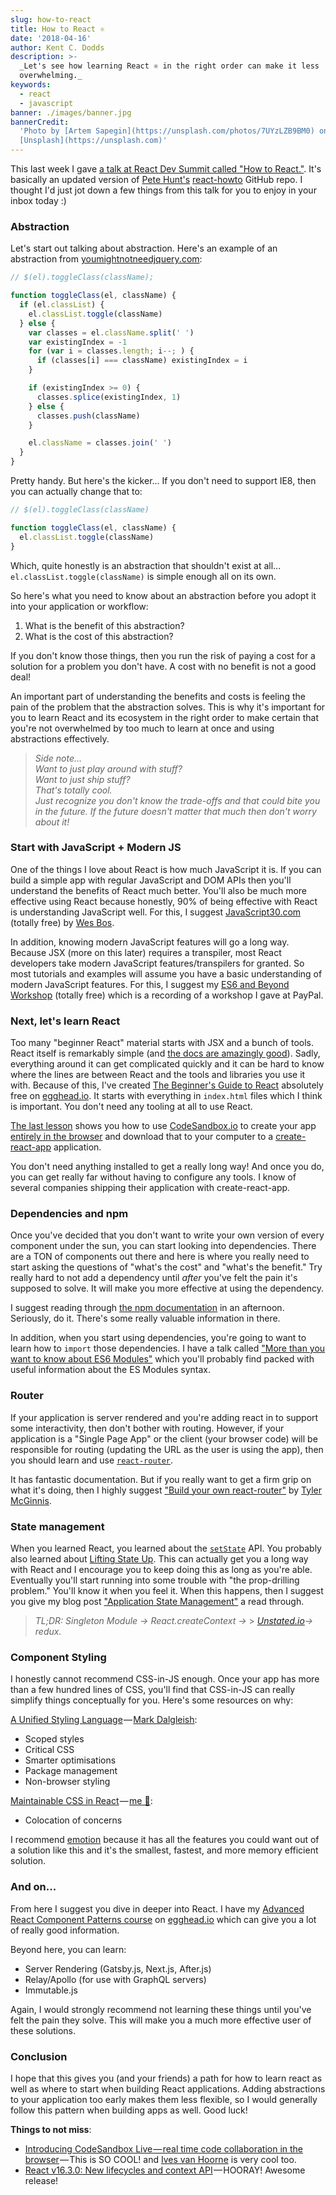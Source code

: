 ```yaml
---
slug: how-to-react
title: How to React ⚛️
date: '2018-04-16'
author: Kent C. Dodds
description: >-
  _Let's see how learning React ⚛️ in the right order can make it less
  overwhelming._
keywords:
  - react
  - javascript
banner: ./images/banner.jpg
bannerCredit:
  'Photo by [Artem Sapegin](https://unsplash.com/photos/7UYzLZB9BM0) on
  [Unsplash](https://unsplash.com)'
---
```


This last week I gave
[a talk at React Dev Summit called "How to React."](/talks/#how-to-react). It's
basically an updated version of [Pete Hunt's](https://twitter.com/floydophone)
[react-howto](https://github.com/petehunt/react-howto) GitHub repo. I thought
I'd just jot down a few things from this talk for you to enjoy in your inbox
today :)

### Abstraction

Let's start out talking about abstraction. Here's an example of an abstraction
from [youmightnotneedjquery.com](http://youmightnotneedjquery.com/):

```js
// $(el).toggleClass(className);

function toggleClass(el, className) {
  if (el.classList) {
    el.classList.toggle(className)
  } else {
    var classes = el.className.split(' ')
    var existingIndex = -1
    for (var i = classes.length; i--; ) {
      if (classes[i] === className) existingIndex = i
    }

    if (existingIndex >= 0) {
      classes.splice(existingIndex, 1)
    } else {
      classes.push(className)
    }

    el.className = classes.join(' ')
  }
}
```

Pretty handy. But here's the kicker... If you don't need to support IE8, then
you can actually change that to:

```js
// $(el).toggleClass(className)

function toggleClass(el, className) {
  el.classList.toggle(className)
}
```

Which, quite honestly is an abstraction that shouldn't exist at all...
`el.classList.toggle(className)` is simple enough all on its own.

So here's what you need to know about an abstraction before you adopt it into
your application or workflow:

1.  What is the benefit of this abstraction?
2.  What is the cost of this abstraction?

If you don't know those things, then you run the risk of paying a cost for a
solution for a problem you don't have. A cost with no benefit is not a good
deal!

An important part of understanding the benefits and costs is feeling the pain of
the problem that the abstraction solves. This is why it's important for you to
learn React and its ecosystem in the right order to make certain that you're not
overwhelmed by too much to learn at once and using abstractions effectively.

> _Side note...  
> Want to just play around with stuff?  
> Want to just ship stuff?  
> That's totally cool.  
> Just recognize you don't know the trade-offs and that could bite you in the
> future. If the future doesn't matter that much then don't worry about it!_

### Start with JavaScript + Modern JS

One of the things I love about React is how much JavaScript it is. If you can
build a simple app with regular JavaScript and DOM APIs then you'll understand
the benefits of React much better. You'll also be much more effective using
React because honestly, 90% of being effective with React is understanding
JavaScript well. For this, I suggest
[JavaScript30.com](https://javascript30.com/) (totally free) by
[Wes Bos](https://medium.com/u/86a55cd7983b).

In addition, knowing modern JavaScript features will go a long way. Because JSX
(more on this later) requires a transpiler, most React developers take modern
JavaScript features/transpilers for granted. So most tutorials and examples will
assume you have a basic understanding of modern JavaScript features. For this, I
suggest my [ES6 and Beyond Workshop](http://kcd.im/es6-workshop-at-paypal)
(totally free) which is a recording of a workshop I gave at PayPal.

### Next, let's learn React

Too many "beginner React" material starts with JSX and a bunch of tools. React
itself is remarkably simple (and
[the docs are amazingly good](https://reactjs.org/)). Sadly, everything around
it can get complicated quickly and it can be hard to know where the lines are
between React and the tools and libraries you use it with. Because of this, I've
created
[The Beginner's Guide to React](https://egghead.io/courses/the-beginner-s-guide-to-reactjs)
absolutely free on [egghead.io](http://egghead.io/). It starts with everything
in `index.html` files which I think is important. You don't need any tooling at
all to use React.

[The last lesson](https://egghead.io/lessons/egghead-build-and-deploy-a-react-application)
shows you how to use [CodeSandbox.io](http://codesandbox.io/) to create your app
[entirely in the browser](/blog/building-production-apps-100-in-the-browser) and
download that to your computer to a
[create-react-app](https://github.com/facebook/create-react-app) application.

You don't need anything installed to get a really long way! And once you do, you
can get really far without having to configure any tools. I know of several
companies shipping their application with create-react-app.

### Dependencies and npm

Once you've decided that you don't want to write your own version of every
component under the sun, you can start looking into dependencies. There are a
TON of components out there and here is where you really need to start asking
the questions of "what's the cost" and "what's the benefit." Try really hard to
not add a dependency until _after_ you've felt the pain it's supposed to solve.
It will make you more effective at using the dependency.

I suggest reading through [the npm documentation](https://docs.npmjs.com/) in an
afternoon. Seriously, do it. There's some really valuable information in there.

In addition, when you start using dependencies, you're going to want to learn
how to `import` those dependencies. I have a talk called
["More than you want to know about ES6 Modules"](https://www.youtube.com/watch?v=kTlcu16rSLc&index=23&list=PLV5CVI1eNcJgNqzNwcs4UKrlJdhfDjshf)
which you'll probably find packed with useful information about the ES Modules
syntax.

### Router

If your application is server rendered and you're adding react in to support
some interactivity, then don't bother with routing. However, if your application
is a "Single Page App" or the client (your browser code) will be responsible for
routing (updating the URL as the user is using the app), then you should learn
and use [`react-router`](https://reacttraining.com/react-router/).

It has fantastic documentation. But if you really want to get a firm grip on
what it's doing, then I highly suggest
["Build your own react-router"](https://tylermcginnis.com/build-your-own-react-router-v4/)
by [Tyler McGinnis](https://medium.com/u/c52389e3ee63).

### State management

When you learned React, you learned about the
[`setState`](https://reactjs.org/docs/react-component.html#setstate) API. You
probably also learned about
[Lifting State Up](https://reactjs.org/docs/lifting-state-up.html). This can
actually get you a long way with React and I encourage you to keep doing this as
long as you're able. Eventually you'll start running into some trouble with "the
prop-drilling problem." You'll know it when you feel it. When this happens, then
I suggest you give my blog post
["Application State Management"](/blog/application-state-management) a read
through.

> _TL;DR: Singleton Module -> React.createContext ->_ >
> [_Unstated.io_](http://unstated.io/)_-\> redux._

### Component Styling

I honestly cannot recommend CSS-in-JS enough. Once your app has more than a few
hundred lines of CSS, you'll find that CSS-in-JS can really simplify things
conceptually for you. Here's some resources on why:

[A Unified Styling Language](https://medium.com/seek-blog/a-unified-styling-language-d0c208de2660) — [Mark Dalgleish](https://medium.com/u/d7225e72eea):

- Scoped styles
- Critical CSS
- Smarter optimisations
- Package management
- Non-browser styling

[Maintainable CSS in React](https://www.youtube.com/watch?v=3-4KsXPO2Q4&index=2&list=PLV5CVI1eNcJgNqzNwcs4UKrlJdhfDjshf) — [me 👋](https://twitter.com/kentcdodds):

- Colocation of concerns

I recommend [emotion](https://emotion.sh) because it has all the features you
could want out of a solution like this and it's the smallest, fastest, and more
memory efficient solution.

### And on...

From here I suggest you dive in deeper into React. I have my
[Advanced React Component Patterns course](https://egghead.io/courses/advanced-react-component-patterns)
on [egghead.io](http://egghead.io/) which can give you a lot of really good
information.

Beyond here, you can learn:

- Server Rendering (Gatsby.js, Next.js, After.js)
- Relay/Apollo (for use with GraphQL servers)
- Immutable.js

Again, I would strongly recommend not learning these things until you've felt
the pain they solve. This will make you a much more effective user of these
solutions.

### Conclusion

I hope that this gives you (and your friends) a path for how to learn react as
well as where to start when building React applications. Adding abstractions to
your application too early makes them less flexible, so I would generally follow
this pattern when building apps as well. Good luck!

**Things to not miss**:

- [Introducing CodeSandbox Live — real time code collaboration in the browser](https://medium.com/@compuives/introducing-codesandbox-live-real-time-code-collaboration-in-the-browser-6d508cfc70c9) — This
  is SO COOL! and [Ives van Hoorne](https://medium.com/u/ee6691f0bd65) is very
  cool too.
- [React v16.3.0: New lifecycles and context API](https://reactjs.org/blog/2018/03/29/react-v-16-3.html) — HOORAY!
  Awesome release!
